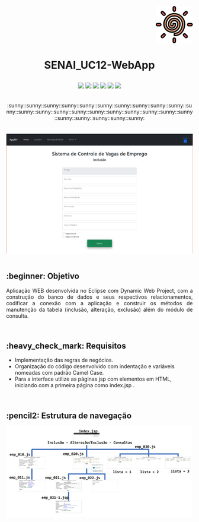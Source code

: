 
<div align="right"><img src="https://github.com/lipollis/Imagens-Git/blob/main/sun.png" /></div>

<h1 align="center"> SENAI_UC12-WebApp </h1>
<h2 align="center">  </h2>


  
<div align="center">
  <img src="https://img.shields.io/badge/Eclipse-2C2255?style=for-the-badge&logo=eclipse&logoColor=white"/>
  <img src="https://cdn.jsdelivr.net/gh/devicons/devicon/icons/spring/spring-original-wordmark.svg" width="70px" />
  <img src="https://cdn.jsdelivr.net/gh/devicons/devicon/icons/mysql/mysql-original-wordmark.svg" width="70px" />
  <img src="https://cdn.jsdelivr.net/gh/devicons/devicon/icons/html5/html5-plain-wordmark.svg" width="70px" />
  <img src="https://cdn.jsdelivr.net/gh/devicons/devicon/icons/css3/css3-plain-wordmark.svg" width="70px" />
  <img src="https://cdn.jsdelivr.net/gh/devicons/devicon/icons/bootstrap/bootstrap-plain-wordmark.svg" width="70px" />
  <br>
  <br>
</div>

<br>
<div align="center">:sunny::sunny::sunny::sunny::sunny::sunny::sunny::sunny::sunny::sunny::sunny::sunny::sunny::sunny::sunny::sunny::sunny::sunny::sunny::sunny::sunny::sunny::sunny::sunny::sunny::sunny:</div>
<br>
<br>

<div align="center">
<img src="WebApp screen.png"></img>
</div>


<br>
<h2>:beginner: Objetivo</h2>

<div align="left">
  <p align="justify">
  Aplicação WEB desenvolvida no Eclipse com Dynamic Web Project, com a construção do banco de dados e seus respectivos relacionamentos, codificar a conexão com a aplicação e construir os métodos de manutenção da tabela (inclusão, alteração, exclusão) além do módulo de consulta.
  
  </p>
</div>

<br>
<h2>:heavy_check_mark: Requisitos </h2>

<div align="left">
      <ul>
        <li> Implementação das regras de negócios.</li>
        <li> Organização do código desenvolvido com indentação e variáveis nomeadas com padrão Camel Case.</li>
        <li> Para a interface utilize as páginas jsp com elementos em HTML, iniciando com a primeira página como index.jsp . </li>
      </ul>
</div>

<br>
<h2>:pencil2: Estrutura de navegação </h2>

<img src="https://github.com/lipollis/SENAI_UC12-WebApp/blob/main/Mapa%20de%20navega%C3%A7%C3%A3o.jpg" />
